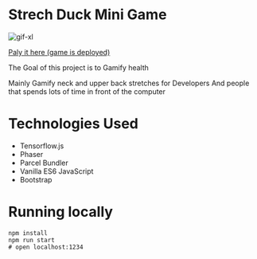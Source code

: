 # Strech Duck Mini Game 

![gif-xl](https://user-images.githubusercontent.com/86926500/140054207-06de8aec-df6f-485d-b23b-9e5bf2853554.gif)

[Paly it here (game is deployed)](https://coderdidit.com/space-stretch)

The Goal of this project is to Gamify health

Mainly Gamify neck and upper back stretches for Developers 
And people that spends lots of time in front of the computer

# Technologies Used
- Tensorflow.js
- Phaser
- Parcel Bundler
- Vanilla ES6 JavaScript
- Bootstrap

# Running locally

```shel
npm install
npm run start
# open localhost:1234
```

